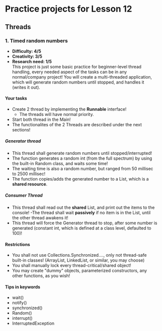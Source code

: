 # Practice projects for Lesson 12

## Threads

### 1. Timed random numbers
- **Difficulty: 4/5**
- **Creativity: 3/5**
- **Research need: 1/5** \
This project is just some basic practice for beginner-level thread handling, every needed aspect of the tasks can be in any normal/company project!
You will create a multi-threaded application, which will generate random numbers until stopped, and handles it (writes it out).

#### Your tasks
- Create 2 thread by implementing the **Runnable** interface!
  - The threads will have normal priority.
- Start both thread in the Main!
- The functionalites of the 2 Threads are described under the next sections!


##### Generator thread
- This thread shall generate random numbers until stopped/interrupted!
- The function generates a random int (from the full spectrum) by using the built-in Random class, and waits some time!
- The waiting time is also a random number, but ranged from 50 millisec to 2500 millisec!
- The function copies/adds the generated number to a List, which is a **shared resource**.


##### Consumer Thread
- This thread shall read out the **shared** List, and print out the items to the console!
 -The thread shall wait **passively** if no item is in the List, until the other thread awakens it!
- This thread will force the Generator thread to stop, after some number is generated (constant int, which is defined at a class level, defaulted to 100)!


#### Restrictions
- You shall not use Collections.Synchronized...., only not thread-safe built-in classes! (ArrayList, LinkedList, or similar, you may choose)
- You shall manually lock every thread-critical/shared object!
- You may create "dummy" objects, parameterized constructors, any other functions, as you wish!


#### Tips in keywords
- wait()
- notify()
- synchronized()
- Random()
- interrupt()
- InterruptedException

